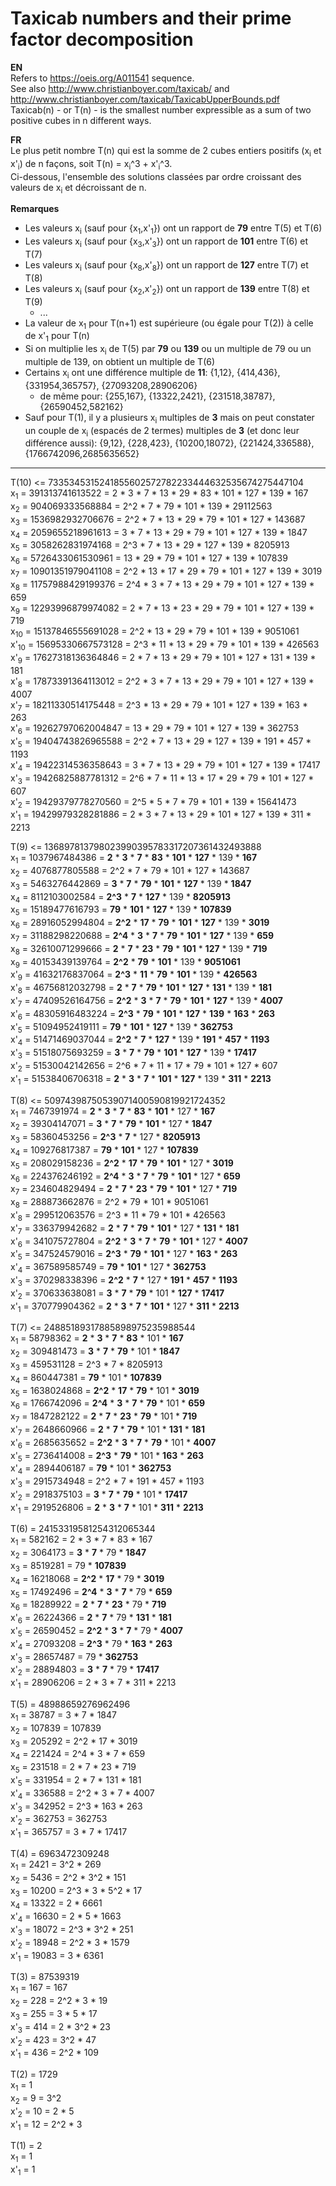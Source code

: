 # Taxicab numbers and their prime factor decomposition

**EN**\
Refers to https://oeis.org/A011541 sequence.\
See also http://www.christianboyer.com/taxicab/ and http://www.christianboyer.com/taxicab/TaxicabUpperBounds.pdf \
Taxicab(n) - or T(n) - is the smallest number expressible as a sum of two positive cubes in n different ways.

**FR**\
Le plus petit nombre T(n) qui est la somme de 2 cubes entiers positifs (x<sub>i</sub> et x'<sub>i</sub>) de n façons, soit T(n) = x<sub>i</sub>^3 + x'<sub>i</sub>^3.\
Ci-dessous, l'ensemble des solutions classées par ordre croissant des valeurs de x<sub>i</sub> et décroissant de n.

**Remarques**
- Les valeurs x<sub>i</sub> (sauf pour {x<sub>1</sub>,x'<sub>1</sub>}) ont un rapport de **79** entre T(5) et T(6)
- Les valeurs x<sub>i</sub> (sauf pour {x<sub>3</sub>,x'<sub>3</sub>}) ont un rapport de **101** entre T(6) et T(7)
- Les valeurs x<sub>i</sub> (sauf pour {x<sub>8</sub>,x'<sub>8</sub>}) ont un rapport de **127** entre T(7) et T(8)
- Les valeurs x<sub>i</sub> (sauf pour {x<sub>2</sub>,x'<sub>2</sub>}) ont un rapport de **139** entre T(8) et T(9)
  - ...
- La valeur de x<sub>1</sub> pour T(n+1) est supérieure (ou égale pour T(2)) à celle de x'<sub>1</sub> pour T(n)
- Si on multiplie les x<sub>i</sub> de T(5) par **79** ou **139** ou un multiple de 79 ou un multiple de 139, on obtient un multiple de T(6)
- Certains x<sub>i</sub> ont une différence multiple de **11**: {1,12}, {414,436}, {331954,365757}, {27093208,28906206}
  - de même pour: {255,167}, {13322,2421}, {231518,38787}, {26590452,582162}
- Sauf pour T(1), il y a plusieurs x<sub>i</sub> multiples de **3** mais on peut constater un couple de x<sub>i</sub> (espacés de 2 termes) multiples de **3** (et donc leur différence aussi): {9,12}, {228,423}, {10200,18072}, {221424,336588}, {1766742096,2685635652}

----

T(10) <= 7335345315241855602572782233444632535674275447104\
x<sub>1</sub> = 391313741613522 = 2 * 3 * 7 * 13 * 29 * 83 * 101 * 127 * 139 * 167\
x<sub>2</sub> = 904069333568884 = 2^2 * 7 * 79 * 101 * 139 * 29112563\
x<sub>3</sub> = 1536982932706676 = 2^2 * 7 * 13 * 29 * 79 * 101 * 127 * 143687\
x<sub>4</sub> = 2059655218961613 = 3 * 7 * 13 * 29 * 79 * 101 * 127 * 139 * 1847\
x<sub>5</sub> = 3058262831974168 = 2^3 * 7 * 13 * 29 * 127 * 139 * 8205913\
x<sub>6</sub> = 5726433061530961 = 13 * 29 * 79 * 101 * 127 * 139 * 107839\
x<sub>7</sub> = 10901351979041108 = 2^2 * 13 * 17 * 29 * 79 * 101 * 127 * 139 * 3019\
x<sub>8</sub> = 11757988429199376 = 2^4 * 3 * 7 * 13 * 29 * 79 * 101 * 127 * 139 * 659\
x<sub>9</sub> = 12293996879974082 = 2 * 7 * 13 * 23 * 29 * 79 * 101 * 127 * 139 * 719\
x<sub>10</sub> = 15137846555691028 = 2^2 * 13 * 29 * 79 * 101 * 139 * 9051061\
x'<sub>10</sub> = 15695330667573128 = 2^3 * 11 * 13 * 29 * 79 * 101 * 139 * 426563\
x'<sub>9</sub> = 17627318136364846 = 2 * 7 * 13 * 29 * 79 * 101 * 127 * 131 * 139 * 181\
x'<sub>8</sub> = 17873391364113012 = 2^2 * 3 * 7 * 13 * 29 * 79 * 101 * 127 * 139 * 4007\
x'<sub>7</sub> = 18211330514175448 = 2^3 * 13 * 29 * 79 * 101 * 127 * 139 * 163 * 263\
x'<sub>6</sub> = 19262797062004847 = 13 * 29 * 79 * 101 * 127 * 139 * 362753\
x'<sub>5</sub> = 19404743826965588 = 2^2 * 7 * 13 * 29 * 127 * 139 * 191 * 457 * 1193\
x'<sub>4</sub> = 19422314536358643 = 3 * 7 * 13 * 29 * 79 * 101 * 127 * 139 * 17417\
x'<sub>3</sub> = 19426825887781312 = 2^6 * 7 * 11 * 13 * 17 * 29 * 79 * 101 * 127 * 607\
x'<sub>2</sub> = 19429379778270560 = 2^5 * 5 * 7 * 79 * 101 * 139 * 15641473\
x'<sub>1</sub> = 19429979328281886 = 2 * 3 * 7 * 13 * 29 * 101 * 127 * 139 * 311 * 2213

T(9) <= 136897813798023990395783317207361432493888\
x<sub>1</sub> = 1037967484386 = **2** * **3** * **7** * **83** * **101** * **127** * 139 * **167**\
x<sub>2</sub> = 4076877805588 = 2^2 * 7 * 79 * 101 * 127 * 143687\
x<sub>3</sub> = 5463276442869 = **3** * **7** * **79** * **101** * **127** * 139 * **1847**\
x<sub>4</sub> = 8112103002584 = **2^3** * **7** * **127** * 139 * **8205913**\
x<sub>5</sub> = 15189477616793 = **79** * **101** * **127** * 139 * **107839**\
x<sub>6</sub> = 28916052994804 = **2^2** * **17** * **79** * **101** * **127** * 139 * **3019**\
x<sub>7</sub> = 31188298220688 = **2^4** * **3** * **7** * **79** * **101** * **127** * 139 * **659**\
x<sub>8</sub> = 32610071299666 = **2** * **7** * **23** * **79** * **101** * **127** * 139 * **719**\
x<sub>9</sub> = 40153439139764 = **2^2** * **79** * **101** * 139 * **9051061**\
x'<sub>9</sub> = 41632176837064 = **2^3** * **11** * **79** * **101** * 139 * **426563**\
x'<sub>8</sub> = 46756812032798 = **2** * **7** * **79** * **101** * **127** * **131** * 139 * **181**\
x'<sub>7</sub> = 47409526164756 = **2^2** * **3** * **7** * **79** * **101** * **127** * 139 * **4007**\
x'<sub>6</sub> = 48305916483224 = **2^3** * **79** * **101** * **127** * **139** * **163** * **263**\
x'<sub>5</sub> = 51094952419111 = **79** * **101** * **127** * 139 * **362753**\
x'<sub>4</sub> = 51471469037044 = **2^2** * **7** * **127** * 139 * **191** * **457** * **1193**\
x'<sub>3</sub> = 51518075693259 = **3** * **7** * **79** * **101** * **127** * 139 * **17417**\
x'<sub>2</sub> = 51530042142656 = 2^6 * 7 * 11 * 17 * 79 * 101 * 127 * 607\
x'<sub>1</sub> = 51538406706318 = **2** * **3** * **7** * **101** * **127** * 139 * **311** * **2213**

T(8) <= 50974398750539071400590819921724352\
x<sub>1</sub> = 7467391974 = **2** * **3** * **7** * **83** * **101** * 127 * **167**\
x<sub>2</sub> = 39304147071 = **3** * **7** * **79** * **101** * 127 * **1847**\
x<sub>3</sub> = 58360453256 = **2^3** * **7** * 127 * **8205913**\
x<sub>4</sub> = 109276817387 = **79** * **101** * 127 * **107839**\
x<sub>5</sub> = 208029158236 = **2^2** * **17** * **79** * **101** * 127 * **3019**\
x<sub>6</sub> = 224376246192 = **2^4** * **3** * **7** * **79** * **101** * 127 * **659**\
x<sub>7</sub> = 234604829494 = **2** * **7** * **23** * **79** * **101** * 127 * **719**\
x<sub>8</sub> = 288873662876 = 2^2 * 79 * 101 * 9051061\
x'<sub>8</sub> = 299512063576 = 2^3 * 11 * 79 * 101 * 426563\
x'<sub>7</sub> = 336379942682 = **2** * **7** * **79** * **101** * 127 * **131** * **181**\
x'<sub>6</sub> = 341075727804 = **2^2** * **3** * **7** * **79** * **101** * 127 * **4007**\
x'<sub>5</sub> = 347524579016 = **2^3** * **79** * **101** * 127 * **163** * **263**\
x'<sub>4</sub> = 367589585749 = **79** * **101** * 127 * **362753**\
x'<sub>3</sub> = 370298338396 = **2^2** * **7** * 127 * **191** * **457** * **1193**\
x'<sub>2</sub> = 370633638081 = **3** * **7** * **79** * 101 * **127** * **17417**\
x'<sub>1</sub> = 370779904362 = **2** * **3** * **7** * **101** * 127 * **311** * **2213**

T(7) <= 24885189317885898975235988544\
x<sub>1</sub> = 58798362 = **2** * **3** * **7** * **83** * 101 * **167**\
x<sub>2</sub> = 309481473 = **3** * **7** * **79** * 101 * **1847**\
x<sub>3</sub> = 459531128 = 2^3 * 7 * 8205913\
x<sub>4</sub> = 860447381 = **79** * 101 * **107839**\
x<sub>5</sub> = 1638024868 = **2^2** * **17** * **79** * 101 * **3019**\
x<sub>6</sub> = 1766742096 = **2^4** * **3** * **7** * **79** * 101 * **659**\
x<sub>7</sub> = 1847282122 = **2** * **7** * **23** * **79** * 101 * **719**\
x'<sub>7</sub> = 2648660966 = **2** * **7** * **79** * 101 * **131** * **181**\
x'<sub>6</sub> = 2685635652 = **2^2** * **3** * **7** * **79** * 101 * **4007**\
x'<sub>5</sub> = 2736414008 = **2^3** * **79** * 101 * **163** * **263**\
x'<sub>4</sub> = 2894406187 = **79** * 101 * **362753**\
x'<sub>3</sub> = 2915734948 = 2^2 * 7 * 191 * 457 * 1193\
x'<sub>2</sub> = 2918375103 = **3** * **7** * **79** * 101 * **17417**\
x'<sub>1</sub> = 2919526806 = **2** * **3** * **7** * 101 * **311** * **2213**

T(6) = 24153319581254312065344\
x<sub>1</sub> = 582162 = 2 * 3 * 7 * 83 * 167\
x<sub>2</sub> = 3064173 = **3** * **7** * 79 * **1847**\
x<sub>3</sub> = 8519281 = 79 * **107839**\
x<sub>4</sub> = 16218068 = **2^2** * **17** * 79 * **3019**\
x<sub>5</sub> = 17492496 = **2^4** * **3** * **7** * 79 * **659**\
x<sub>6</sub> = 18289922 = **2** * **7** * **23** * 79 * **719**\
x'<sub>6</sub> = 26224366 = **2** * **7** * 79 * **131** * **181**\
x'<sub>5</sub> = 26590452 = **2^2** * **3** * **7** * 79 * **4007**\
x'<sub>4</sub> = 27093208 = **2^3** * 79 * **163** * **263**\
x'<sub>3</sub> = 28657487 = 79 * **362753**\
x'<sub>2</sub> = 28894803 = **3** * **7** * 79 * **17417**\
x'<sub>1</sub> = 28906206 = 2 * 3 * 7 * 311 * 2213

T(5) = 48988659276962496\
x<sub>1</sub> = 38787 = 3 * 7 * 1847\
x<sub>2</sub> = 107839 = 107839\
x<sub>3</sub> = 205292 = 2^2 * 17 * 3019\
x<sub>4</sub> = 221424 = 2^4 * 3 * 7 * 659\
x<sub>5</sub> = 231518 = 2 * 7 * 23 * 719\
x'<sub>5</sub> = 331954 = 2 * 7 * 131 * 181\
x'<sub>4</sub> = 336588 = 2^2 * 3 * 7 * 4007\
x'<sub>3</sub> = 342952 = 2^3 * 163 * 263\
x'<sub>2</sub> = 362753 = 362753\
x'<sub>1</sub> = 365757 = 3 * 7 * 17417

T(4) = 6963472309248\
x<sub>1</sub> = 2421 = 3^2 * 269\
x<sub>2</sub> = 5436 = 2^2 * 3^2 * 151\
x<sub>3</sub> = 10200 = 2^3 * 3 * 5^2 * 17\
x<sub>4</sub> = 13322 = 2 * 6661\
x'<sub>4</sub> = 16630 = 2 * 5 * 1663\
x'<sub>3</sub> = 18072 = 2^3 * 3^2 * 251\
x'<sub>2</sub> = 18948 = 2^2 * 3 * 1579\
x'<sub>1</sub> = 19083 = 3 * 6361

T(3) = 87539319\
x<sub>1</sub> = 167 = 167\
x<sub>2</sub> = 228 = 2^2 * 3 * 19\
x<sub>3</sub> = 255 = 3 * 5 * 17\
x'<sub>3</sub> = 414 = 2 * 3^2 * 23\
x'<sub>2</sub> = 423 = 3^2 * 47\
x'<sub>1</sub> = 436 = 2^2 * 109

T(2) = 1729\
x<sub>1</sub> = 1\
x<sub>2</sub> = 9 = 3^2\
x'<sub>2</sub> = 10 = 2 * 5\
x'<sub>1</sub> = 12 = 2^2 * 3

T(1) = 2\
x<sub>1</sub> = 1\
x'<sub>1</sub> = 1

